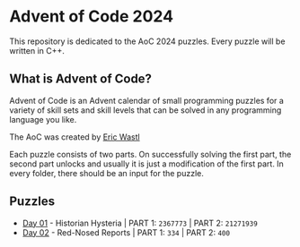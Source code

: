 # Advent of Code 2024
This repository is dedicated to the AoC 2024 puzzles. Every puzzle will be written in C++. 

## What is Advent of Code?
Advent of Code is an Advent calendar of small programming puzzles for a variety of skill sets and skill levels that can be solved in any programming language you like.

The AoC was created by [Eric Wastl](http://was.tl)

Each puzzle consists of two parts. On successfully solving the first part, the second part unlocks and usually it is just a modification of the first part. In every folder, there should be an input for the puzzle.

## Puzzles

* [Day 01](https://github.com/mnhtrieu/advent2024/tree/master/01_day) - Historian Hysteria | PART 1: `2367773` | PART 2: `21271939`
* [Day 02](https://github.com/mnhtrieu/advent2024/tree/master/02_day) - Red-Nosed Reports | PART 1: `334` | PART 2: `400`
